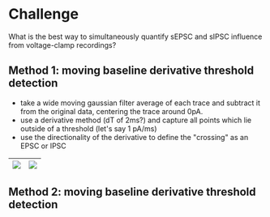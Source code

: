 # Challenge
What is the best way to simultaneously quantify sEPSC and sIPSC influence from voltage-clamp recordings?

## Method 1: moving baseline derivative threshold detection
* take a wide moving gaussian filter average of each trace and subtract it from the original data, centering the trace around 0pA.
* use a derivative method (dT of 2ms?) and capture all points which lie outside of a threshold (let's say 1 pA/ms)
* use the directionality of the derivative to define the "crossing" as an EPSC or IPSC

![](EPSCs-and-IPSCs/demo2.jpg) | ![](EPSCs-and-IPSCs/output.png)
--- | ---

## Method 2: moving baseline derivative threshold detection
